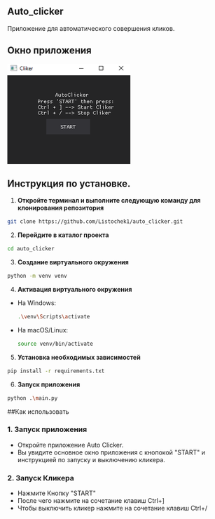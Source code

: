 
## Auto_clicker
Приложение для автоматического совершения кликов.
## Окно приложения
  ![Окно приложения](images/window.png)
## Инструкция по установке.
1. **Откройте терминал и выполните следующую команду для клонирования репозитория**
  ```sh
  git clone https://github.com/Listochek1/auto_clicker.git
  ```

2. **Перейдите в каталог проекта**
  ```sh
  cd auto_clicker
  ```
3. **Создание виртуального окружения**
  ```sh
  python -m venv venv
  ```
4. **Активация виртуального окружения**
- На Windows:
  ```sh
  .\venv\Scripts\activate
  ```
- На macOS/Linux:
  ```sh
  source venv/bin/activate
  ```
5. **Установка необходимых зависимостей**
  ```sh
  pip install -r requirements.txt
  ```
6. **Запуск приложения**
  ```sh
  python .\main.py
  ```
##Как использовать
### 1. Запуск приложения
- Откройте приложение Auto Clicker.
- Вы увидите основное окно приложения с кнопокой "START" и инструкцией по запуску и выключению кликера.
### 2. Запуск Кликера
- Нажмите Кнопку "START"
- После чего нажмите на сочетание клавиш Ctrl+]
- Чтобы выключить кликер нажмите на сочетание клавиш Ctrl+/
